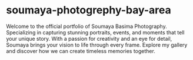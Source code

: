 # soumaya-photogrephy-bay-area
Welcome to the official portfolio of Soumaya Basima Photography. Specializing in capturing stunning portraits, events, and moments that tell your unique story. With a passion for creativity and an eye for detail, Soumaya brings your vision to life through every frame. Explore my gallery and discover how we can create timeless memories together.
